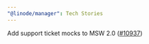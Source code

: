 ```yaml
---
"@linode/manager": Tech Stories
---
```


Add support ticket mocks to MSW 2.0 ([#10937](https://github.com/linode/manager/pull/10937))
